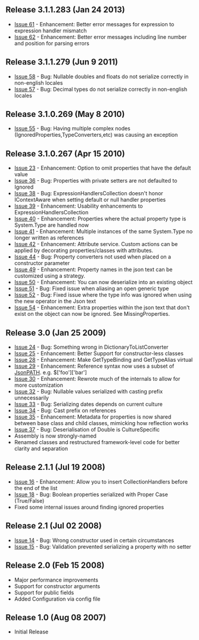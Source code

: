## Release 3.1.1.283  (Jan 24 2013) ##
  * [Issue 61](https://code.google.com/p/jsonexserializer/issues/detail?id=61) - Enhancement: Better error messages for expression to expression handler mismatch
  * [Issue 62](https://code.google.com/p/jsonexserializer/issues/detail?id=62) - Enhancement: Better error messages including line number and position for parsing errors
## Release 3.1.1.279  (Jun 9 2011) ##
  * [Issue 58](https://code.google.com/p/jsonexserializer/issues/detail?id=58) - Bug: Nullable doubles and floats do not serialize correctly in non-english locales
  * [Issue 57](https://code.google.com/p/jsonexserializer/issues/detail?id=57) - Bug: Decimal types do not serialize correctly in non-english locales
## Release 3.1.0.269  (May 8 2010) ##
  * [Issue 55](https://code.google.com/p/jsonexserializer/issues/detail?id=55) - Bug: Having multiple complex nodes (IgnoredProperties,TypeConverters,etc) was causing an exception
## Release 3.1.0.267  (Apr 15 2010) ##
  * [Issue 23](https://code.google.com/p/jsonexserializer/issues/detail?id=23) - Enhancement: Option to omit properties that have the default value
  * [Issue 36](https://code.google.com/p/jsonexserializer/issues/detail?id=36) - Bug: Properties with private setters are not defaulted to Ignored
  * [Issue 38](https://code.google.com/p/jsonexserializer/issues/detail?id=38) - Bug: ExpressionHandlersCollection doesn't honor IContextAware when setting default or null handler properties
  * [Issue 39](https://code.google.com/p/jsonexserializer/issues/detail?id=39) - Enhancement: Usability enhancements to ExpressionHandlersCollection
  * [Issue 40](https://code.google.com/p/jsonexserializer/issues/detail?id=40) - Enhancement: Properties where the actual property type is System.Type are handled now
  * [Issue 41](https://code.google.com/p/jsonexserializer/issues/detail?id=41) - Enhancement: Multiple instances of the same System.Type no longer written as references
  * [Issue 42](https://code.google.com/p/jsonexserializer/issues/detail?id=42) - Enhancement: Attribute service.  Custom actions can be applied by decorating properties/classes with attributes.
  * [Issue 44](https://code.google.com/p/jsonexserializer/issues/detail?id=44) - Bug: Property converters not used when placed on a constructor parameter
  * [Issue 49](https://code.google.com/p/jsonexserializer/issues/detail?id=49) - Enhancement: Property names in the json text can be customized using a strategy.
  * [Issue 50](https://code.google.com/p/jsonexserializer/issues/detail?id=50) - Enhancement: You can now deserialize into an existing object
  * [Issue 51](https://code.google.com/p/jsonexserializer/issues/detail?id=51) - Bug: Fixed issue when aliasing an open generic type
  * [Issue 52](https://code.google.com/p/jsonexserializer/issues/detail?id=52) - Bug: Fixed issue where the type info was ignored when using the new operator in the Json text
  * [Issue 54](https://code.google.com/p/jsonexserializer/issues/detail?id=54) - Enhancement: Extra properties within the json text that don't exist on the object can now be ignored. See MissingProperties.
## Release 3.0  (Jan 25 2009) ##
  * [Issue 24](https://code.google.com/p/jsonexserializer/issues/detail?id=24) - Bug: Something wrong in DictionaryToListConverter
  * [Issue 25](https://code.google.com/p/jsonexserializer/issues/detail?id=25) - Enhancement: Better Support for constructor-less classes
  * [Issue 28](https://code.google.com/p/jsonexserializer/issues/detail?id=28) - Enhancement: Make GetTypeBinding and GetTypeAlias virtual
  * [Issue 29](https://code.google.com/p/jsonexserializer/issues/detail?id=29) - Enhancement: Reference syntax now uses a subset of [JsonPATH](http://goessner.net/articles/JsonPath/). e.g. $['foo']['bar']
  * [Issue 30](https://code.google.com/p/jsonexserializer/issues/detail?id=30) - Enhancement: Rewrote much of the internals to allow for more customization
  * [Issue 32](https://code.google.com/p/jsonexserializer/issues/detail?id=32) - Bug: Nullable values serialized with casting prefix unnecessarily
  * [Issue 33](https://code.google.com/p/jsonexserializer/issues/detail?id=33) - Bug: Serializing dates depends on current culture
  * [Issue 34](https://code.google.com/p/jsonexserializer/issues/detail?id=34) - Bug: Cast prefix on references
  * [Issue 35](https://code.google.com/p/jsonexserializer/issues/detail?id=35) - Enhancement: Metadata for properties is now shared between base class and child classes, mimicking how reflection works
  * [Issue 37](https://code.google.com/p/jsonexserializer/issues/detail?id=37) - Bug: Deserialisation of Double is CultureSpecific
  * Assembly is now strongly-named
  * Renamed classes and restructured framework-level code for better clarity and separation

## Release 2.1.1  (Jul 19 2008) ##
  * [Issue 16](https://code.google.com/p/jsonexserializer/issues/detail?id=16) - Enhancement: Allow you to insert CollectionHandlers before the end of the list
  * [Issue 18](https://code.google.com/p/jsonexserializer/issues/detail?id=18) - Bug: Boolean properties serialized with Proper Case (True/False)
  * Fixed some internal issues around finding ignored properties

## Release 2.1   (Jul 02 2008) ##
  * [Issue 14](https://code.google.com/p/jsonexserializer/issues/detail?id=14) - Bug: Wrong constructor used in certain circumstances
  * [Issue 15](https://code.google.com/p/jsonexserializer/issues/detail?id=15) - Bug: Validation prevented serializing a property with no setter


## Release 2.0   (Feb 15 2008) ##
  * Major performance improvements
  * Support for constructor arguments
  * Support for public fields
  * Added Configuration via config file

## Release 1.0   (Aug 08 2007) ##
  * Initial Release